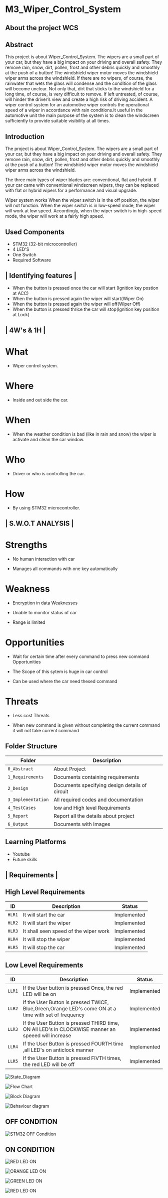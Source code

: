 # M3_Wiper_Control_System

## About the project WCS

## Abstract
This project is about Wiper_Control_System. The wipers are a small part of your car, but they have a big impact on your driving and overall safety. They remove rain, snow, dirt, pollen, frost and other debris quickly and smoothly at the push of a button! The windshield wiper motor moves the windshield wiper arms across the windshield. 
If there are no wipers, of course, the rainwater that wets the glass will condense and the condition of the glass will become unclear. Not only that, dirt that sticks to the windshield for a long time, of course, is very difficult to remove. If left untreated, of course, will hinder the driver’s view and create a high risk of driving accident. 
A wiper control system for an automotive wiper controls the operational speed of a wiper in accordance with rain conditions.It useful in the automotive unit the main purpose of the system is to clean the windscreen sufficiently to provide suitable visibility at all times.


## Introduction
The project is about Wiper_Control_System. The wipers are a small part of your car, but they have a big impact on your driving and overall safety. They remove rain, snow, dirt, pollen, frost and other debris quickly and smoothly at the push of a button! The windshield wiper motor moves the windshield wiper arms across the windshield.

The three main types of wiper blades are: conventional, flat and hybrid. If your car came with conventional windscreen wipers, they can be replaced with flat or hybrid wipers for a performance and visual upgrade.

Wiper system works When the wiper switch is in the off position, the wiper will not function. When the wiper switch is in low-speed mode, the wiper will work at low speed. Accordingly, when the wiper switch is in high-speed mode, the wiper will work at a fairly high speed.

## Used Components
* STM32 (32-bit microcontroller)
* 4 LED'S
* One Switch
* Required Software

## | Identifying features |

* When the button is pressed once the car will start (Ignition key postion at ACC)
* When the button is pressed again the wiper will start(Wiper On)
* When the button is pressed again the wiper will off(Wiper Off)
* When the button is pressed thrice the car will stop(Ignition key position at Lock)

## | 4W's & 1H |
# What
 * Wiper control system.
# Where 
* Inside and out side the car.
# When
* When the weather condition is bad (like in rain and snow) the wiper is activate and clean the car window.
# Who
* Driver or who is controlling the car.

# How
* By using STM32 microcontroller.

## | S.W.O.T ANALYSIS |

 # Strengths

* No human interaction with car

* Manages all commands with one key automatically

# Weakness
* Encryption in data Weaknesses

* Unable to monitor status of car

* Range is limited
# Opportunities
* Wait for certain time after every command to press new command Opportunities

* The Scope of this sytem is huge in car control

* Can be used where the car need thesed command
# Threats
* Less cost Threats

* When new command is given without completing the current command it will not take current command

## Folder Structure
Folder             | Description
-------------------| -----------------------------------------
`0_Abstract`       | About Project
`1_Requirements`   | Documents containing requirements 
`2_Design`         | Documents specifying design details of circuit
`3_Implementation` | All required codes and documentation
`4_TestCases`      | low and High level Requirements
`5_Report`         | Report all the details about project
`6_Output`         | Documents with Images

## Learning Platforms
* Youtube
* Future skills


## | Requirements |
## High Level Requirements
| ID | Description | Status |
|------| ------| ------|
|`HLR1`  |	It will start the car | Implemented
|`HLR2`  |	It will start the wiper | Implemented
|`HLR3`  |	It shall seen speed of the wiper work | Implemented
|`HLR4`  |	It will stop the wiper | Implemented
|`HLR5`  |	It will stop the car | Implemented

## Low Level Requirements
| ID | Description | Status |
|---| ------| ------|
|`LLR1` | If the User button is pressed Once, the red LED will be on| Implemented
|`LLR2` | If the User Button is pressed TWICE, Blue,Green,Orange LED's come ON at a time with set of frequency| Implemented
|`LLR3` | If the User Button is pressed THIRD time, ON All LED's in CLOCKWISE manner an speeed will increase| Implemented
|`LLR4` | If the User Button is pressed FOURTH time ,all LED's on anticlock manner| Implemented
|`LLR5` | If the User Button is pressed FIVTH times, the red LED will be off| Implemented

![State_Diagram](https://user-images.githubusercontent.com/101381519/168340391-47b3fa2c-887e-44e1-9647-ce5fd52d5ae8.jpeg)

![Flow Chart](https://user-images.githubusercontent.com/101381519/168340354-e51344b8-2f8f-4a64-8c46-2a5d09c09fa9.jpeg)

![Block Diagram](https://user-images.githubusercontent.com/101381519/168340407-67e18db2-80b9-4cfa-83b5-5d59a5006a76.jpg)

![Behaviour diagram](https://user-images.githubusercontent.com/101381519/168340416-117de95a-08af-42cb-b2a0-d7c14167d5dc.jpg)


## OFF CONDITION
![STM32 OFF Condition](https://user-images.githubusercontent.com/101381519/168338545-303ec50f-63db-457d-a587-724cbac0e37d.jpeg)

## ON CONDITION
![RED LED ON](https://user-images.githubusercontent.com/101381519/168338650-2d96a74f-bcfe-4699-8d87-8c16ada8d0fe.jpeg)

![ORANGE LED ON](https://user-images.githubusercontent.com/101381519/168338697-8ba871f4-bd03-4c0e-95fb-702af330315e.jpeg)

![GREEN LED ON](https://user-images.githubusercontent.com/101381519/168338738-8b783453-aec8-4d35-9141-fa657c843250.jpeg)

![RED LED ON](https://user-images.githubusercontent.com/101381519/168338777-6d135300-dc4c-4858-8e84-d89fb3fda69b.jpeg)


